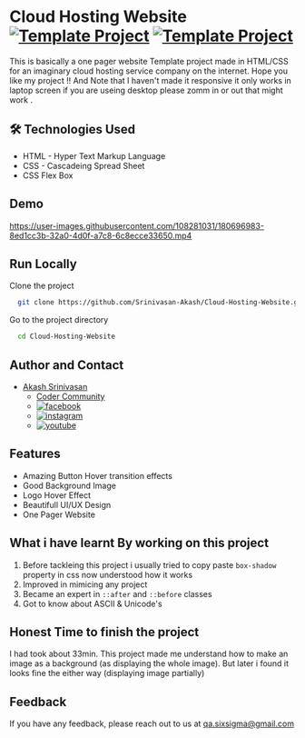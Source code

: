 # Cloud Hosting Website [![Template Project](https://img.shields.io/badge/Template-Project-red)](http://www.gnu.org/licenses/agpl-3.0) [![Template Project](https://img.shields.io/badge/Technologies%20-HTML%2FCSS-brightgreen)](http://www.gnu.org/licenses/agpl-3.0)

This is basically a one pager website Template project made in HTML/CSS for an imaginary cloud hosting service company on the internet.
Hope you like my project !! And Note that I haven't made it responsive it only works in laptop screen if you are useing desktop please zomm in or out that might work .

## 🛠 Technologies Used
  - HTML - Hyper Text Markup Language
  - CSS - Cascadeing Spread Sheet
  - CSS Flex Box

## Demo
https://user-images.githubusercontent.com/108281031/180696983-8ed1cc3b-32a0-4d0f-a7c8-6c8ecce33650.mp4
## Run Locally

Clone the project

```bash
  git clone https://github.com/Srinivasan-Akash/Cloud-Hosting-Website.git
```

Go to the project directory

```bash
  cd Cloud-Hosting-Website
```
## Author and Contact
- [Akash Srinivasan](https://www.github.com/octokatherine)
    - [Coder Community](https://web.codercommunity.io/user/62d568cb998d86c8883a2766?tab=posts)
    - [![facebook](https://img.shields.io/badge/Facebook-0A66C2?style=for-the-badge&logo=facebook&logoColor=white)](https://www.facebook.com/profile.php?id=100083429257499)
    - [![instagram](https://img.shields.io/badge/Instagram-0A66C2?style=for-the-badge&logo=instagram&logoColor=white)](https://www.instagram.com/akash_prashanthi/)
    - [![youtube](https://img.shields.io/badge/YouTube-ff0000?style=for-the-badge&logo=youtube&logoColor=white)](https://www.youtube.com/channel/UCAv1QdzDgV6MjA60CRtfkIg)

## Features

- Amazing Button Hover transition effects
- Good Background Image
- Logo Hover Effect
- Beautifull UI/UX Design
- One Pager Website

## What i have learnt By working on this project
1. Before tackleing this project i usually tried to copy paste `box-shadow` property in css now understood how it works
2. Improved in mimicing any project
3. Became an expert in `::after` and `::before` classes
4. Got to know about ASCII & Unicode's

## Honest Time to finish the project

I had took about 33min. This project made me understand how to make an image as a background (as displaying the whole image). But later i found it looks fine the either way (displaying image partially) 

## Feedback

If you have any feedback, please reach out to us at qa.sixsigma@gmail.com
